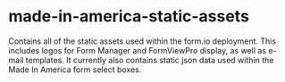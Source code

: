 # made-in-america-static-assets
Contains all of the static assets used within the form.io deployment. This includes logos for Form Manager and FormViewPro display, as well as e-mail templates. It currently also contains static json data used within the Made In America form select boxes.
